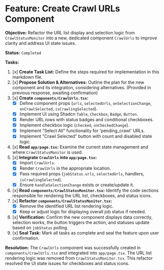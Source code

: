 # Feature: Create Crawl URLs Component

**Objective:** Refactor the URL list display and selection logic from `CrawlStatusMonitor` into a new, dedicated component `CrawlUrls` to improve clarity and address UI state issues.

**Status:** `Completed`

**Tasks:**

1.  [x] **Create Task List:** Define the steps required for implementation in this markdown file.
2.  [x] **Propose Solution & Alternatives:** Outline the plan for the new component and its integration, considering alternatives. (Provided in previous response, awaiting confirmation)
3.  [x] **Create `components/CrawlUrls.tsx`:**
    *   [x] Define component props (`urls`, `selectedUrls`, `onSelectionChange`, `onCrawlSelected`, `isCrawlingSelected`).
    *   [x] Implement UI using Shadcn `Table`, `Checkbox`, `Badge`, `Button`.
    *   [x] Render URL rows with status badges and conditional checkboxes.
    *   [x] Implement checkbox logic (`checked`, `onCheckedChange`).
    *   [x] Implement "Select All" functionality for 'pending_crawl' URLs.
    *   [x] Implement "Crawl Selected" button with count and disabled state logic.
4.  [x] **Read `app/page.tsx`:** Examine the current state management and where `CrawlStatusMonitor` is used.
5.  [x] **Integrate `CrawlUrls` into `app/page.tsx`:**
    *   [x] Import `CrawlUrls`.
    *   [x] Render `CrawlUrls` in the appropriate location.
    *   [x] Pass required props (`jobStatus.urls`, `selectedUrls`, handlers, `isCrawlingSelected`).
    *   [x] Ensure `handleSelectionChange` exists or create/update it.
6.  [x] **Read `components/CrawlStatusMonitor.tsx`:** Identify the code sections responsible for rendering the URL list, checkboxes, and status icons.
7.  [x] **Refactor `components/CrawlStatusMonitor.tsx`:**
    *   [x] Remove the identified URL list rendering logic.
    *   [x] Keep or adjust logic for displaying overall job status if needed.
8.  [x] **Verification:** Confirm the new component displays data correctly, selection works, the button triggers the action, and statuses update based on `jobStatus` polling.
9.  [x] **Seal Task:** Mark all tasks as complete and seal the feature upon user confirmation.

**Resolution:** The `CrawlUrls` component was successfully created in `components/CrawlUrls.tsx` and integrated into `app/page.tsx`. The URL list rendering logic was removed from `CrawlStatusMonitor.tsx`. This refactor resolved the UI state issues for checkboxes and status icons.